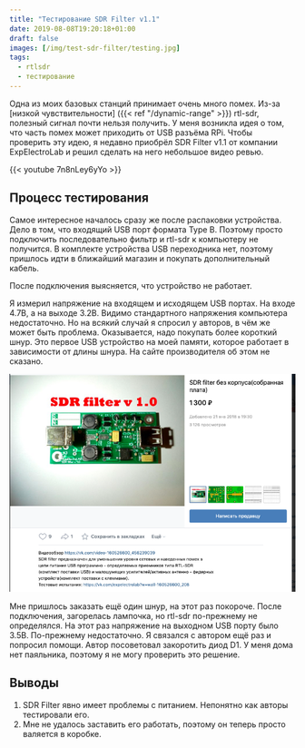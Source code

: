 ```yaml
---
title: "Тестирование SDR Filter v1.1"
date: 2019-08-08T19:20:18+01:00
draft: false
images: [/img/test-sdr-filter/testing.jpg]
tags:
  - rtlsdr
  - тестирование
---
```


Одна из моих базовых станций принимает очень много помех. Из-за [низкой чувствительности] ({{< ref "/dynamic-range" >}}) rtl-sdr, полезный сигнал почти нельзя получить. У меня возникла идея о том, что часть помех может приходить от USB разъёма RPi. Чтобы проверить эту идею, я недавно приобрёл SDR Filter v1.1 от компании ExpElectroLab и решил сделать на него небольшое видео ревью.

{{< youtube 7n8nLey6yYo >}}

## Процесс тестирования

Самое интересное началось сразу же после распаковки устройства. Дело в том, что входящий USB порт формата Type B. Поэтому просто подключить последовательно фильтр и rtl-sdr к компьютеру не получится. В комплекте устройства USB переходника нет, поэтому пришлось идти в ближайший магазин и покупать дополнительный кабель.

После подключения выясняется, что устройство не работает.

Я измерил напряжение на входящем и исходящем USB портах. На входе 4.7В, а на выходе 3.2В. Видимо стандартного напряжения компьютера недостаточно. Но на всякий случай я спросил у авторов, в чём же может быть проблема. Оказывается, надо покупать более короткий шнур. Это первое USB устройство на моей памяти, которое работает в зависимости от длины шнура. На сайте производителя об этом не сказано.

![](/img/test-sdr-filter/description.png)


Мне пришлось заказать ещё один шнур, на этот раз покороче. После подключения, загорелась лампочка, но rtl-sdr по-прежнему не определялся. На этот раз напряжение на выходном USB порту было 3.5В. По-прежнему недостаточно. Я связался с автором ещё раз и попросил помощи. Автор посоветовал закоротить диод D1. У меня дома нет паяльника, поэтому я не могу проверить это решение.

## Выводы

 1. SDR Filter явно имеет проблемы с питанием. Непонятно как авторы тестировали его.
 2. Мне не удалось заставить его работать, поэтому он теперь просто валяется в коробке.

